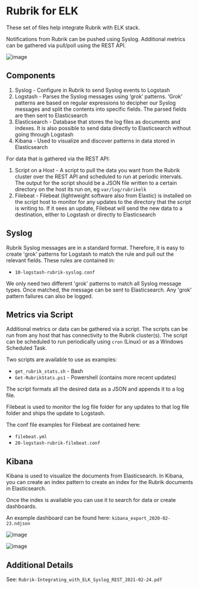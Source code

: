# Rubrik for ELK
These set of files help integrate Rubrik with ELK stack.

Notifications from Rubrik can be pushed using Syslog. Additional metrics can be gathered via pull/poll using the REST API. 

![image](https://user-images.githubusercontent.com/32583640/138604534-f545febc-9d47-4431-99fa-858310b14243.png)

## Components

1) Syslog - Configure in Rubrik to send Syslog events to Logstash
2) Logstash - Parses the Syslog messages using ‘grok’ patterns. ‘Grok’ patterns are based on regular expressions to decipher our Syslog messages and split the contents into specific fields. The parsed fields are then sent to Elasticsearch
3) Elasticsearch - Database that stores the log files as documents and indexes. It is also possible to send data directly to Elasticsearch without going through Logstash
4) Kibana - Used to visualize and discover patterns in data stored in Elasticsearch

For data that is gathered via the REST API:
1) Script on a Host - A script to pull the data you want from the Rubrik cluster over the REST API and scheduled to run at periodic intervals. The output for the script should be a JSON file written to a certain directory on the host its run on, eg `var/log/rubrikelk`
2) Filebeat - Filebeat (lightweight software also from Elastic) is installed on the script host to monitor for any updates to the directory that the script is writing to. If it sees an update, Filebeat will send the new data to a destination, either to Logstash or directly to Elasticsearch 

## Syslog

Rubrik Syslog messages are in a standard format. Therefore, it is easy to create 'grok' patterns for Logstash to match the rule and pull out the relevant fields. These rules are contained in: 

- `10-logstash-rubrik-syslog.conf`

We only need two different 'grok' patterns to match all Syslog message types. Once matched, the message can be sent to Elasticsearch. Any 'grok' pattern failures can also be logged.

## Metrics via Script

Additional metrics or data can be gathered via a script. The scripts can be run from any host that has connectivity to the Rubrik cluster(s). The script can be scheduled to run periodically using `cron` (Linux) or as a Windows Scheduled Task.

Two scripts are available to use as examples:

- `get_rubrik_stats.sh` - Bash
- `Get-RubrikStats.ps1` - Powershell (contains more recent updates)

The script formats all the desired data as a JSON and appends it to a log file.

Filebeat is used to monitor the log file folder for any updates to that log file folder and ships the update to Logstash.

The conf file examples for Filebeat are contained here: 

- `filebeat.yml`
- `20-logstash-rubrik-filebeat.conf`

## Kibana

Kibana is used to visualize the documents from Elasticsearch. In Kibana, you can create an index pattern to create an index for the Rubrik documents in Elasticsearch.

Once the index is available you can use it to search for data or create dashboards.

An example dashboard can be found here: `kibana_export_2020-02-23.ndjson`

![image](https://user-images.githubusercontent.com/32583640/138605335-bac9458a-0587-47a7-8cbd-92fc8c8562b6.png)

![image](https://user-images.githubusercontent.com/32583640/138605343-ed2b6040-994b-4c00-89bf-666a850c2cc7.png)

## Additional Details

See: `Rubrik-Integrating_with_ELK_Syslog_REST_2021-02-24.pdf`
